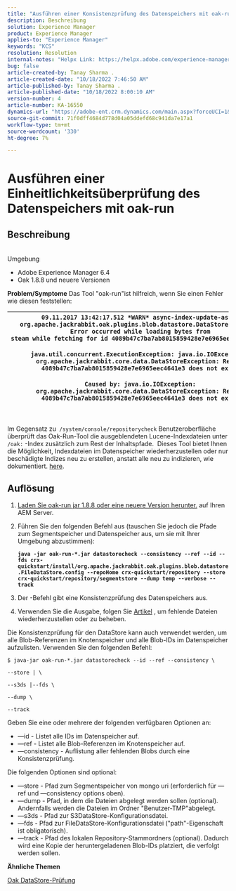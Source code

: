 ```yaml
---
title: "Ausführen einer Konsistenzprüfung des Datenspeichers mit oak-run"
description: Beschreibung
solution: Experience Manager
product: Experience Manager
applies-to: "Experience Manager"
keywords: "KCS"
resolution: Resolution
internal-notes: "Helpx Link: https://helpx.adobe.com/experience-manager/kb/How-to-run-a-datastore-consistency-check-via-oak-run-AEM.html"
bug: false
article-created-by: Tanay Sharma .
article-created-date: "10/18/2022 7:46:50 AM"
article-published-by: Tanay Sharma .
article-published-date: "10/18/2022 8:00:10 AM"
version-number: 4
article-number: KA-16550
dynamics-url: "https://adobe-ent.crm.dynamics.com/main.aspx?forceUCI=1&pagetype=entityrecord&etn=knowledgearticle&id=2cd5c202-b94e-ed11-bba2-0022480868ff"
source-git-commit: 71f0dff4684d778d04a05ddefd68c941da7e17a1
workflow-type: tm+mt
source-wordcount: '330'
ht-degree: 7%

---
```


# Ausführen einer Einheitlichkeitsüberprüfung des Datenspeichers mit oak-run

## Beschreibung

<br>Umgebung<br>
- Adobe Experience Manager 6.4
- Oak 1.8.8 und neuere Versionen



<b>Problem/Symptome</b>
Das Tool &quot;oak-run&quot;ist hilfreich, wenn Sie einen Fehler wie diesen feststellen:


| `09.11.2017 13:42:17.512 *WARN* async-index-update-async org.apache.jackrabbit.oak.plugins.blob.datastore.DataStoreBlobStore Error occurred while loading bytes from steam while fetching for id 4089b47c7ba7ab8015859428e7e6965eec4641e3#241`<br><br>`java.util.concurrent.ExecutionException: java.io.IOException: org.apache.jackrabbit.core.data.DataStoreException: Record 4089b47c7ba7ab8015859428e7e6965eec4641e3 does not exist`<br><br>`Caused by: java.io.IOException: org.apache.jackrabbit.core.data.DataStoreException: Record 4089b47c7ba7ab8015859428e7e6965eec4641e3 does not exist` |
| --- |



|  |
| --- |

<br>Im Gegensatz zu` /system/console/repositorycheck` Benutzeroberfläche überprüft das Oak-Run-Tool die ausgeblendeten Lucene-Indexdateien unter `/oak:` -Index zusätzlich zum Rest der Inhaltspfade.  Dieses Tool bietet Ihnen die Möglichkeit, Indexdateien im Datenspeicher wiederherzustellen oder nur beschädigte Indizes neu zu erstellen, anstatt alle neu zu indizieren, wie dokumentiert. [here](https://helpx.adobe.com/experience-manager/kb/oak-blobstore-inconsistency-blobId.html).

## Auflösung


1. [Laden Sie oak-run jar 1.8.8 oder eine neuere Version herunter.](https://repo1.maven.org/maven2/org/apache/jackrabbit/oak-run/1.6.6/oak-run-1.6.6.jar) auf Ihren AEM Server.
2. Führen Sie den folgenden Befehl aus (tauschen Sie jedoch die Pfade zum Segmentspeicher und Datenspeicher aus, um sie mit Ihrer Umgebung abzustimmen):

   <b>`java -jar oak-run-*.jar datastorecheck --consistency --ref --id --fds crx-quickstart/install/org.apache.jackrabbit.oak.plugins.blob.datastore.FileDataStore.config --repoHome crx-quickstart/repository --store crx-quickstart/repository/segmentstore --dump temp --verbose --track`</b>


3. Der -Befehl gibt eine Konsistenzprüfung des Datenspeichers aus.
4. Verwenden Sie die Ausgabe, folgen Sie [Artikel](https://helpx.adobe.com/experience-manager/kb/oak-blobstore-inconsistency-blobId.html) , um fehlende Dateien wiederherzustellen oder zu beheben.


Die Konsistenzprüfung für den DataStore kann auch verwendet werden, um alle Blob-Referenzen im Knotenspeicher und alle Blob-IDs im Datenspeicher aufzulisten. Verwenden Sie den folgenden Befehl:

`$ java-jar oak-run-*.jar datastorecheck --id --ref --consistency \`

`--store | \`

`--s3ds |--fds \`

`--dump \`

`--track`

Geben Sie eine oder mehrere der folgenden verfügbaren Optionen an:

- —id - Listet alle IDs im Datenspeicher auf.
- —ref - Listet alle Blob-Referenzen im Knotenspeicher auf.
- —consistency - Auflistung aller fehlenden Blobs durch eine Konsistenzprüfung.


Die folgenden Optionen sind optional:

- —store - Pfad zum Segmentspeicher von mongo uri (erforderlich für —ref und —consistency options oben).
- —dump - Pfad, in dem die Dateien abgelegt werden sollen (optional). Andernfalls werden die Dateien im Ordner &quot;Benutzer-TMP&quot;abgelegt.
- —s3ds - Pfad zur S3DataStore-Konfigurationsdatei.
- —fds - Pfad zur FileDataStore-Konfigurationsdatei (&quot;path&quot;-Eigenschaft ist obligatorisch).
- —track - Pfad des lokalen Repository-Stammordners (optional). Dadurch wird eine Kopie der heruntergeladenen Blob-IDs platziert, die verfolgt werden sollen.


<b>Ähnliche Themen</b>

[Oak DataStore-Prüfung](https://github.com/apache/jackrabbit-oak/tree/1.8/oak-run#oak-datastore-check)
